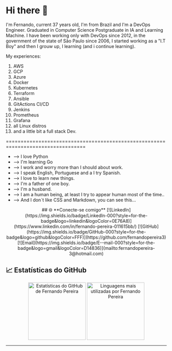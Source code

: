 # Hi there 👋


I'm Fernando, current 37 years old, I'm from Brazil and I'm a DevOps Engineer. Graduated in Computer Science Postgraduate in IA and Learning Machine. I have been working only with DevOps since 2012, in the government of the state of São Paulo since 2006, I started working as a "I.T Boy" and then I grouw up, I learning (and i continue learning).

My experiences:

1. AWS 
2. GCP 
3. Azure 
4. Docker
5. Kubernetes
6. Terraform
7. Ansible
8. GitActions CI/CD
9. Jenkins
10. Prometheus
11. Grafana
12. all Linux distros
13. and a little bit a full stack Dev.

=================================================================================

* --> I love Python
* --> I'm learning Go
* --> I work and worry more than I should about work.
* --> I speak English, Portuguese and a I try Spanish.
* --> I love to learn new things.
* --> I'm a father of one boy.
* --> I'm a husband.
* --> I am a human being, at least I try to appear human most of the time..
* --> And I don`t like CSS and Markdown, you can see this...


<div align="center">
## 🌐 **Conecte-se comigo**
[![LinkedIn](https://img.shields.io/badge/LinkedIn-000?style=for-the-badge&logo=linkedin&logoColor=0E76A8)](https://www.linkedin.com/in/fernando-pereira-011615bb/) 
[![GitHub](https://img.shields.io/badge/GitHub-000?style=for-the-badge&logo=github&logoColor=FFF)](https://github.com/fernandopereira3)  
[![Email](https://img.shields.io/badge/E--mail-000?style=for-the-badge&logo=gmail&logoColor=D14836)](mailto:fernandopereira-3@hotmail.com)
</div>


## 📈 **Estatísticas do GitHub**

<div align="center">
  <img 
    height="180em" 
    src="https://github-readme-stats.vercel.app/api?username=fernandopereira3"
    alt="Estatísticas do GitHub de Fernando Pereira"
  />
  <img 
    height="180em" 
    src="https://github-readme-stats.vercel.app/api/top-langs/?username=fernandopereira3&layout=compact&theme=tokyonight"
    alt="Linguagens mais utilizadas por Fernando Pereira"
  />
</div>

---



